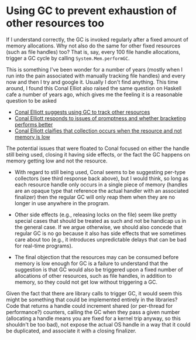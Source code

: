# Using GC to prevent exhaustion of other resources too

If I understand correctly, the GC is invoked regularly after a fixed amount of memory allocations.  Why not also do
the same for other fixed resources (such as file handles) too?  That is, say, every 100 file handle allocations,
trigger a GC cycle by calling `System.Mem.performGC`.

This is something I've been wonder for a number of years (mostly when I run into the pain associated with manually
tracking file handles) and every now and then I try and google it.  Usually I don't find anything.  This time
around, I found this Conal Elliot also raised the same question on Haskell cafe a number of years ago, which gives
me the feeling it is a reasonable question to be asked

- [Conal Elliott suggests using GC to track other
  resources](https://mail.haskell.org/pipermail/haskell-cafe/2004-October/007228.html)
- [Conal Elliott responds to issues of promptness and whether bracketing performs
  better](https://mail.haskell.org/pipermail/haskell-cafe/2004-October/007317.html)
- [Conal Elliott claifies that collection occurs when the resource and not memory is
  low](https://mail.haskell.org/pipermail/haskell-cafe/2004-October/007233.html)

The potential issues that were floated to Conal focused on either the handle still being used, closing it having
side effects, or the fact the GC happens on memory getting low and not the resource.

- With regard to still being used, Conal seems to be suggesting per-type collectors (see third response back
  above), but I would think, so long as each resource handle only occurs in a single piece of memory (handles are
  an opaque type that reference the actual handler with an associated finalizer) then the regular GC will only reap
  them when they are no longer in use anywhere in the program.

- Other side effects (e.g., releasing locks on the file) seem like pretty special cases that should be treated as
  such and not be handicap us in the general case.  If we argue otherwise, we should also concede that regular GC
  is no go because it also has side effects that we sometimes care about too (e.g., it introduces unpredictable
  delays that can be bad for real-time programs).

- The final objection that the resources may can be consumed before memory is low enough for GC is a failure to
  understand that the suggestion is that GC would also be triggered upon a fixed number of allocations of other
  resources, such as file handles, in addition to memory, so they could not get low without triggering a GC.

Given the fact that there are library calls to trigger GC, it would seem this might be something that could be
implemented entirely in the libraries?  Code that returns a handle could increment shared (or per-thread for
performance?) counters, calling the GC when they pass a given number (allocating a handle means you are fixed for a
kernel trip anyway, so this shouldn't be too bad), not expose the actual OS handle in a way that it could be
duplicated, and associate it with a closing finalizer.
